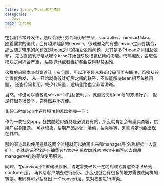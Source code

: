 ```yaml
---
title: Spring中bean相互依赖
categories:
 - Java
tags: Spring
---
```


在我们日常开发中，通过会将业务代码分层三层，controller、service和dao。
随着需求的迭代，会有越来越多的service，很难避免的有些service之间要耦合，
那么随之带来的问题就是bean之间的相互依赖问题，尤其是多个bean之间相互依赖，
无法直接判断是从哪个bean开始就导致相互依赖的问题。代码混乱，各层各模块之间耦合严重，
后期迭代或者维护都会变得非常困难.

这样的问题本身就是设计上有问题，所以我不是从框架代码层面去解决，而是从设计维度触发，
从一开始就得设计好层之间的联系，不仅能解决bean相互依赖问题，
还能代码复用，减少代码量，逻辑思路也会非常清晰。

当然，你也可以直接说service间相互依赖了，就直接使用dao层的方法好了，
但是在很多场景下，这样做并不方便。

我将当时做app中道具模块的思路整理一下：

作为一款社交app，狂拽酷炫的道具是必须要有的。那么就肯定会有道具商城，供用户买卖赠送。
可以想象，后期产品运营，活动，抽奖等等，道具肯定也会出现在其中。

那购买道具和使用道具这两个流程就可以抽离出来叫manager层(名称根据个人喜好)，
也就是说不论是在抽奖service中
或者商城service中都可以去调用manager中的购买和使用服务。

同理，在service层中查询出数据，肯定需要经过一定的封装或者渲染才会给到controller层，
再传给客户端去进行展示。那么也就会有很多的地方需要做同样的转换。我同样可以抽离出
一个convert层，来对模型进行渲染。
